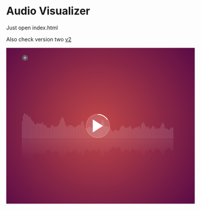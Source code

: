 <h1>Audio Visualizer</h1>

<p>Just open index.html</p>
<p>Also check version two <a href="https://github.com/Alexx1992/audio-visualizer/tree/v2">v2</a></p>

![](./screenshot.png)